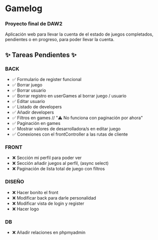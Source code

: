# Gamelog
### Proyecto final de DAW2

Aplicación web para llevar la cuenta de el estado de juegos completados, pendientes o en progreso, para poder llevar la cuenta.

## ✨ Tareas Pendientes ✨

 ### BACK
 - ✅ Formulario de register funcional
 - ✅ Borrar juego
 - ✅ Borrar usuario
 - ✅ Borrar registro en userGames al borrar juego / usuario
 - ✅ Editar usuario
 - ✅ Listado de developers
 - ✅ Añadir developers
 - ✅ Filtros en games // "⚠️ No funciona con paginación por ahora"
 - ✅ Paginación en games
 - ✅ Mostrar valores de desarrolladora/s en editar juego
 - ✅ Conexiones con el frontController a las rutas de cliente

 ### FRONT
 - ❌ Sección mi perfil para poder ver
 - ❌ Sección añadir juegos al perfil, (async select)
 - ❌ Paginación de lista total de juego con filtros

 ### DISEÑO
 - ❌ Hacer bonito el front
 - ❌ Modificar back para darle personalidad
 - ❌ Modificar vista de login y register
 - ❌ Hacer logo

 ### DB
 - ❌ Añadir relaciones en phpmyadmin